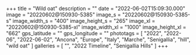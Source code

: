 +++
title = "Wild oat"
description = ""
date = "2022-06-02T15:09:30.000"
image = "20220602@150930-5385"
image_s = "20220602@150930-5385-s"
image_width_s = "400"
image_height_s = "265"
image_xl = "20220602@150930-5385-xl"
image_width_xl = "1000"
image_height_xl = "662"
gps_latitude = ""
gps_longitude = ""
phototags = [ "2022", "2022-06", "2022-06-02", "Ancona", "Europe", "Italy", "Marche", "Senigallia", "hill", "wild oat" ]
galleries = [ "", "2022 Timeline", "Senigallia Hills" ]
+++
